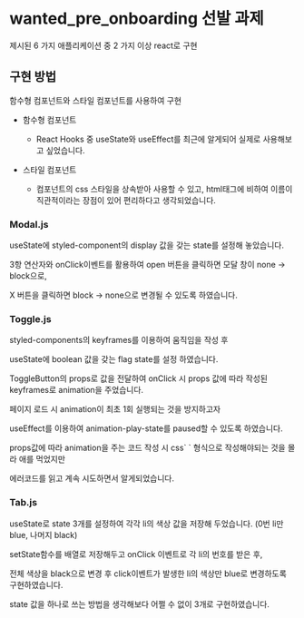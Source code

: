 # wanted_pre_onboarding 선발 과제
제시된 6 가지 애플리케이션 중 2 가지 이상 react로 구현

## 구현 방법
함수형 컴포넌트와 스타일 컴포넌트를 사용하여 구현

- 함수형 컴포넌트
  - React Hooks 중 useState와 useEffect를 최근에 알게되어 실제로 사용해보고 싶었습니다.
  
- 스타일 컴포넌트
  - 컴포넌트의 css 스타일을 상속받아 사용할 수 있고, html태그에 비하여 이름이 직관적이라는 장점이 있어 편리하다고 생각되었습니다.
  

### Modal.js
useState에 styled-component의 display 값을 갖는 state를 설정해 놓았습니다.

3항 연산자와 onClick이벤트를 활용하여 open 버튼을 클릭하면 모달 창이 none -> block으로, 

X 버튼을 클릭하면 block -> none으로 변경될 수 있도록 하였습니다.


### Toggle.js
styled-components의 keyframes를 이용하여 움직임을 작성 후

useState에 boolean 값을 갖는 flag state를 설정 하였습니다.

ToggleButton의 props로 값을 전달하여 onClick 시 props 값에 따라 작성된 keyframes로 animation을 주었습니다.

페이지 로드 시 animation이 최초 1회 실행되는 것을 방지하고자 

useEffect를 이용하여 animation-play-state를 paused할 수 있도록 하였습니다.

props값에 따라 animation을 주는 코드 작성 시 css\` \` 형식으로 작성해야되는 것을 몰라 애를 먹었지만

에러코드를 읽고 계속 시도하면서 알게되었습니다.


### Tab.js
useState로 state 3개를 설정하여 각각 li의 색상 값을 저장해 두었습니다. (0번 li만 blue, 나머지 black)

setState함수를 배열로 저장해두고 onClick 이벤트로 각 li의 번호를 받은 후, 

전체 색상을 black으로 변경 후 click이벤트가 발생한 li의 색상만 blue로 변경하도록 구현하였습니다.

state 값을 하나로 쓰는 방법을 생각해보다 어쩔 수 없이 3개로 구현하였습니다.

